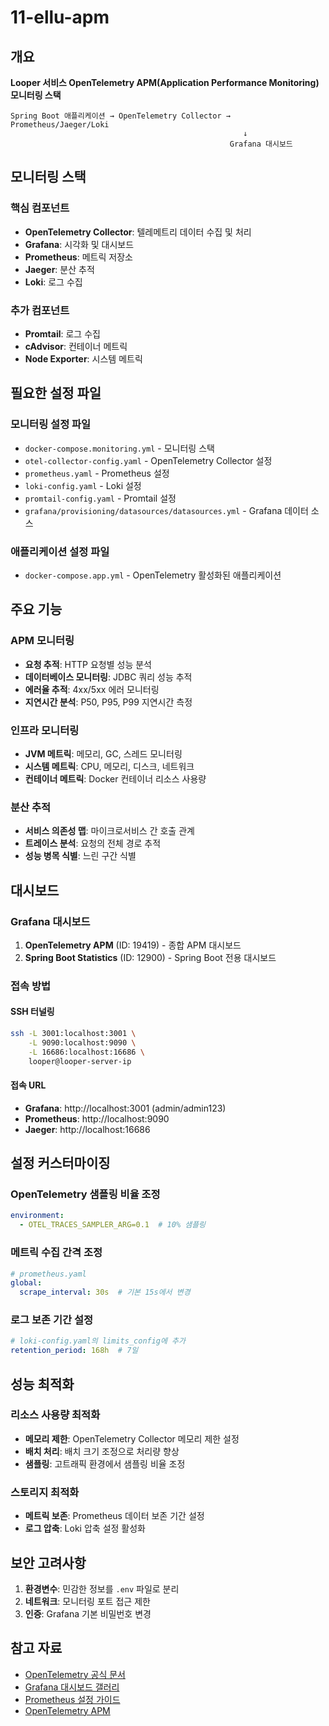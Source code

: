# 11-ellu-apm

## 개요
**Looper 서비스 OpenTelemetry APM(Application Performance Monitoring) 모니터링 스택**
```
Spring Boot 애플리케이션 → OpenTelemetry Collector → Prometheus/Jaeger/Loki
                                                    ↓
                                                 Grafana 대시보드
```

## 모니터링 스택

### 핵심 컴포넌트
- **OpenTelemetry Collector**: 텔레메트리 데이터 수집 및 처리
- **Grafana**: 시각화 및 대시보드
- **Prometheus**: 메트릭 저장소
- **Jaeger**: 분산 추적
- **Loki**: 로그 수집

### 추가 컴포넌트
- **Promtail**: 로그 수집
- **cAdvisor**: 컨테이너 메트릭
- **Node Exporter**: 시스템 메트릭

## 필요한 설정 파일

### 모니터링 설정 파일
- `docker-compose.monitoring.yml` - 모니터링 스택
- `otel-collector-config.yaml` - OpenTelemetry Collector 설정
- `prometheus.yaml` - Prometheus 설정
- `loki-config.yaml` - Loki 설정
- `promtail-config.yaml` - Promtail 설정
- `grafana/provisioning/datasources/datasources.yml` - Grafana 데이터 소스

### 애플리케이션 설정 파일
- `docker-compose.app.yml` - OpenTelemetry 활성화된 애플리케이션

## 주요 기능

### APM 모니터링
- **요청 추적**: HTTP 요청별 성능 분석
- **데이터베이스 모니터링**: JDBC 쿼리 성능 추적
- **에러율 추적**: 4xx/5xx 에러 모니터링
- **지연시간 분석**: P50, P95, P99 지연시간 측정

### 인프라 모니터링
- **JVM 메트릭**: 메모리, GC, 스레드 모니터링
- **시스템 메트릭**: CPU, 메모리, 디스크, 네트워크
- **컨테이너 메트릭**: Docker 컨테이너 리소스 사용량

### 분산 추적
- **서비스 의존성 맵**: 마이크로서비스 간 호출 관계
- **트레이스 분석**: 요청의 전체 경로 추적
- **성능 병목 식별**: 느린 구간 식별

## 대시보드

### Grafana 대시보드
1. **OpenTelemetry APM** (ID: 19419) - 종합 APM 대시보드
2. **Spring Boot Statistics** (ID: 12900) - Spring Boot 전용 대시보드

### 접속 방법

#### SSH 터널링
```bash
ssh -L 3001:localhost:3001 \
    -L 9090:localhost:9090 \
    -L 16686:localhost:16686 \
    looper@looper-server-ip
```

#### 접속 URL
- **Grafana**: http://localhost:3001 (admin/admin123)
- **Prometheus**: http://localhost:9090
- **Jaeger**: http://localhost:16686

## 설정 커스터마이징

### OpenTelemetry 샘플링 비율 조정
```yaml
environment:
  - OTEL_TRACES_SAMPLER_ARG=0.1  # 10% 샘플링
```

### 메트릭 수집 간격 조정
```yaml
# prometheus.yaml
global:
  scrape_interval: 30s  # 기본 15s에서 변경
```

### 로그 보존 기간 설정
```yaml
# loki-config.yaml의 limits_config에 추가
retention_period: 168h  # 7일
```

## 성능 최적화

### 리소스 사용량 최적화
- **메모리 제한**: OpenTelemetry Collector 메모리 제한 설정
- **배치 처리**: 배치 크기 조정으로 처리량 향상
- **샘플링**: 고트래픽 환경에서 샘플링 비율 조정

### 스토리지 최적화
- **메트릭 보존**: Prometheus 데이터 보존 기간 설정
- **로그 압축**: Loki 압축 설정 활성화

## 보안 고려사항

1. **환경변수**: 민감한 정보를 `.env` 파일로 분리
2. **네트워크**: 모니터링 포트 접근 제한
3. **인증**: Grafana 기본 비밀번호 변경

## 참고 자료

- [OpenTelemetry 공식 문서](https://opentelemetry.io/docs/)
- [Grafana 대시보드 갤러리](https://grafana.com/grafana/dashboards/)
- [Prometheus 설정 가이드](https://prometheus.io/docs/prometheus/latest/configuration/)
- [OpenTelemetry APM](https://github.com/blueswen/opentelemetry-apm)